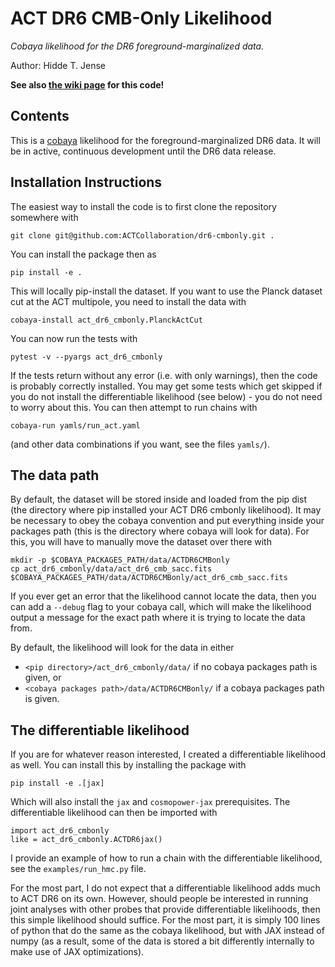 # ACT DR6 CMB-Only Likelihood
_Cobaya likelihood for the DR6 foreground-marginalized data._

Author: Hidde T. Jense

**See also [the wiki page](https://phy-wiki.princeton.edu/polwiki/pmwiki.php?n=ACTPolPowerSpectrumTelecon.DR6CMBExtract) for this code!**

## Contents

This is a [cobaya](https://cobaya.readthedocs.io/en/latest/) likelihood for the foreground-marginalized DR6 data. It will be in active, continuous development until the DR6 data release.

## Installation Instructions

The easiest way to install the code is to first clone the repository somewhere with
```
git clone git@github.com:ACTCollaboration/dr6-cmbonly.git .
```
You can install the package then as
```
pip install -e .
```
This will locally pip-install the dataset.
If you want to use the Planck dataset cut at the ACT multipole, you need to install the data with
```
cobaya-install act_dr6_cmbonly.PlanckActCut
```
You can now run the tests with
```
pytest -v --pyargs act_dr6_cmbonly
```
If the tests return without any error (i.e. with only warnings), then the code is probably correctly installed. You may get some tests which get skipped if you do not install the differentiable likelihood (see below) - you do not need to worry about this. You can then attempt to run chains with
```
cobaya-run yamls/run_act.yaml
```
(and other data combinations if you want, see the files `yamls/`).

## The data path

By default, the dataset will be stored inside and loaded from the pip dist (the directory where pip installed your ACT DR6 cmbonly likelihood). It may be necessary to obey the cobaya convention and put everything inside your packages path (this is the directory where cobaya will look for data). For this, you will have to manually move the dataset over there with
```
mkdir -p $COBAYA_PACKAGES_PATH/data/ACTDR6CMBonly
cp act_dr6_cmbonly/data/act_dr6_cmb_sacc.fits $COBAYA_PACKAGES_PATH/data/ACTDR6CMBonly/act_dr6_cmb_sacc.fits
```
If you ever get an error that the likelihood cannot locate the data, then you can add a `--debug` flag to your cobaya call, which will make the likelihood output a message for the exact path where it is trying to locate the data from.

By default, the likelihood will look for the data in either
- `<pip directory>/act_dr6_cmbonly/data/` if no cobaya packages path is given, or
- `<cobaya packages path>/data/ACTDR6CMBonly/` if a cobaya packages path is given.

## The differentiable likelihood

If you are for whatever reason interested, I created a differentiable likelihood as well. You can install this by installing the package with
```
pip install -e .[jax]
```
Which will also install the `jax` and `cosmopower-jax` prerequisites. The differentiable likelihood can then be imported with
```
import act_dr6_cmbonly
like = act_dr6_cmbonly.ACTDR6jax()
```
I provide an example of how to run a chain with the differentiable likelihood, see the `examples/run_hmc.py` file.

For the most part, I do not expect that a differentiable likelihood adds much to ACT DR6 on its own. However, should people be interested in running joint analyses with other probes that provide differentiable likelihoods, then this simple likelihood should suffice. For the most part, it is simply 100 lines of python that do the same as the cobaya likelihood, but with JAX instead of numpy (as a result, some of the data is stored a bit differently internally to make use of JAX optimizations).
